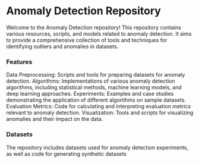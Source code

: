 # Anomaly Detection Repository

Welcome to the Anomaly Detection repository! This repository contains various resources, scripts, and models related to anomaly detection. It aims to provide a comprehensive collection of tools and techniques for identifying outliers and anomalies in datasets.

### Features
Data Preprocessing: Scripts and tools for preparing datasets for anomaly detection.
Algorithms: Implementations of various anomaly detection algorithms, including statistical methods, machine learning models, and deep learning approaches.
Experiments: Examples and case studies demonstrating the application of different algorithms on sample datasets.
Evaluation Metrics: Code for calculating and interpreting evaluation metrics relevant to anomaly detection.
Visualization: Tools and scripts for visualizing anomalies and their impact on the data.

### Datasets
The repository includes datasets used for anomaly detection experiments, as well as code for generating synthetic datasets
